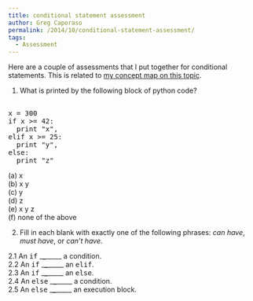 ```yaml
---
title: conditional statement assessment
author: Greg Caporaso
permalink: /2014/10/conditional-statement-assessment/
tags:
  - Assessment
---
```

Here are a couple of assessments that I put together for conditional statements. This is related to [my concept map on this topic][1].

1. What is printed by the following block of python code?

<tt><br /> x = 300<br /> if x >= 42:<br /> &nbsp;&nbsp;print "x",<br /> elif x >= 25:<br /> &nbsp;&nbsp;print "y",<br /> else:<br /> &nbsp;&nbsp;print "z"<br /> </tt>

(a) x  
(b) x y  
(c) y  
(d) z  
(e) x y z  
(f) none of the above

2. Fill in each blank with exactly one of the following phrases: *can have*, *must have*, or *can&#8217;t have*.

2.1 An <tt>if</tt> \___\___\_____ a condition.  
2.2 An <tt>if</tt> \___\___\_____ an <tt>elif</tt>.  
2.3 An <tt>if</tt> \___\___\_____ an <tt>else</tt>.  
2.4 An <tt>else</tt> \___\___\_____ a condition.  
2.5 An <tt>else</tt> \___\___\_____ an execution block.

 [1]: http://teaching.software-carpentry.org/2014/09/16/concept-map-python-if-statements/
